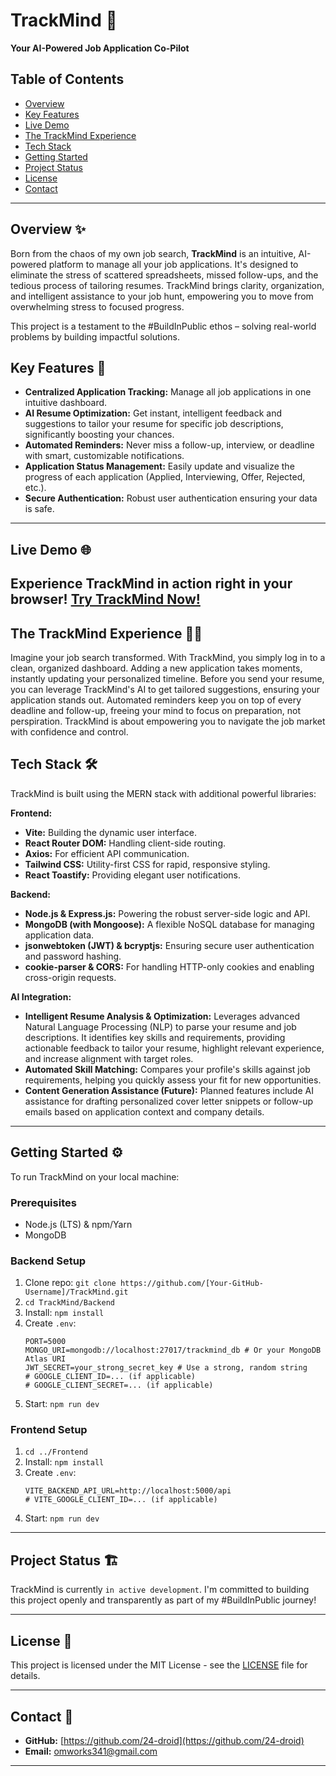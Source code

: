 # TrackMind 🚀
**Your AI-Powered Job Application Co-Pilot**


## Table of Contents
- [Overview](#overview)
- [Key Features](#key-features)
- [Live Demo](#live-demo)
- [The TrackMind Experience](#the-trackmind-experience)
- [Tech Stack](#tech-stack)
- [Getting Started](#getting-started)
- [Project Status](#project-status)
- [License](#license)
- [Contact](#contact)

---

## Overview ✨
Born from the chaos of my own job search, **TrackMind** is an intuitive, AI-powered platform to manage all your job applications. It's designed to eliminate the stress of scattered spreadsheets, missed follow-ups, and the tedious process of tailoring resumes. TrackMind brings clarity, organization, and intelligent assistance to your job hunt, empowering you to move from overwhelming stress to focused progress.

This project is a testament to the #BuildInPublic ethos – solving real-world problems by building impactful solutions.

## Key Features 🎯
* **Centralized Application Tracking:** Manage all job applications in one intuitive dashboard.
* **AI Resume Optimization:** Get instant, intelligent feedback and suggestions to tailor your resume for specific job descriptions, significantly boosting your chances.
* **Automated Reminders:** Never miss a follow-up, interview, or deadline with smart, customizable notifications.
* **Application Status Management:** Easily update and visualize the progress of each application (Applied, Interviewing, Offer, Rejected, etc.).
* **Secure Authentication:** Robust user authentication ensuring your data is safe.
---

## Live Demo 🌐 
Experience TrackMind in action right in your browser!
[**Try TrackMind Now!**](https://trackmind.vercel.app) 
---


## The TrackMind Experience 🚶‍♀️
Imagine your job search transformed. With TrackMind, you simply log in to a clean, organized dashboard. Adding a new application takes moments, instantly updating your personalized timeline. Before you send your resume, you can leverage TrackMind's AI to get tailored suggestions, ensuring your application stands out. Automated reminders keep you on top of every deadline and follow-up, freeing your mind to focus on preparation, not perspiration. TrackMind is about empowering you to navigate the job market with confidence and control.

## Tech Stack 🛠️
TrackMind is built using the MERN stack with additional powerful libraries:

**Frontend:**
* **Vite:** Building the dynamic user interface.
* **React Router DOM:** Handling client-side routing.
* **Axios:** For efficient API communication.
* **Tailwind CSS:** Utility-first CSS for rapid, responsive styling.
* **React Toastify:** Providing elegant user notifications.

**Backend:**
* **Node.js & Express.js:** Powering the robust server-side logic and API.
* **MongoDB (with Mongoose):** A flexible NoSQL database for managing application data.
* **jsonwebtoken (JWT) & bcryptjs:** Ensuring secure user authentication and password hashing.
* **cookie-parser & CORS:** For handling HTTP-only cookies and enabling cross-origin requests.

**AI Integration:**
* **Intelligent Resume Analysis & Optimization:** Leverages advanced Natural Language Processing (NLP) to parse your resume and job descriptions. It identifies key skills and requirements, providing actionable feedback to tailor your resume, highlight relevant experience, and increase alignment with target roles.
* **Automated Skill Matching:** Compares your profile's skills against job requirements, helping you quickly assess your fit for new opportunities.
* **Content Generation Assistance (Future):** Planned features include AI assistance for drafting personalized cover letter snippets or follow-up emails based on application context and company details.

---

## Getting Started ⚙️

To run TrackMind on your local machine:

### Prerequisites
* Node.js (LTS) & npm/Yarn
* MongoDB

### Backend Setup
1.  Clone repo: `git clone https://github.com/[Your-GitHub-Username]/TrackMind.git`
2.  `cd TrackMind/Backend`
3.  Install: `npm install`
4.  Create `.env`:
    ```env
    PORT=5000
    MONGO_URI=mongodb://localhost:27017/trackmind_db # Or your MongoDB Atlas URI
    JWT_SECRET=your_strong_secret_key # Use a strong, random string
    # GOOGLE_CLIENT_ID=... (if applicable)
    # GOOGLE_CLIENT_SECRET=... (if applicable)
    ```
5.  Start: `npm run dev`

### Frontend Setup
1.  `cd ../Frontend`
2.  Install: `npm install`
3.  Create `.env`:
    ```env
    VITE_BACKEND_API_URL=http://localhost:5000/api
    # VITE_GOOGLE_CLIENT_ID=... (if applicable)
    ```
4.  Start: `npm run dev`

---

## Project Status 🏗️
TrackMind is currently `in active development`. I'm committed to building this project openly and transparently as part of my #BuildInPublic journey!

---

## License 📄
This project is licensed under the MIT License - see the [LICENSE](LICENSE) file for details.

---

## Contact 👋
* **GitHub:** [https://github.com/24-droid](https://github.com/24-droid)
* **Email:** [omworks341@gmail.com](mailto:omworks341@gmail.com)

---
